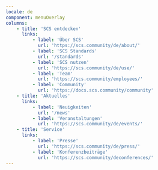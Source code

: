 ```yaml
---
locale: de
component: menuOverlay
columns:
    - title: 'SCS entdecken'
      links:
          - label: 'Über SCS'
            url: 'https://scs.community/de/about/'
          - label: 'SCS Standards'
            url: '/standards'
          - label: 'SCS nutzen'
            url: 'https://scs.community/de/use/'
          - label: 'Team'
            url: 'https://scs.community/employees/'
          - label: 'Community'
            url: 'https://docs.scs.community/community'
    - title: 'Aktuelles'
      links:
          - label: 'Neuigkeiten'
            url: '/news'
          - label: 'Veranstaltungen'
            url: 'https://scs.community/de/events/'
    - title: 'Service'
      links:
          - label: 'Presse'
            url: 'https://scs.community/de/press/'
          - label: 'Konferenzbeiträge'
            url: 'https://scs.community/deconferences/'
---
```

